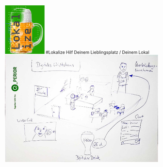 ![lokalize](/images/LogoKlein.PNG)
#Lokalize
Hilf Deinem Lieblingsplatz / Deinem Lokal
![concept](/images/Concept.jpg)
